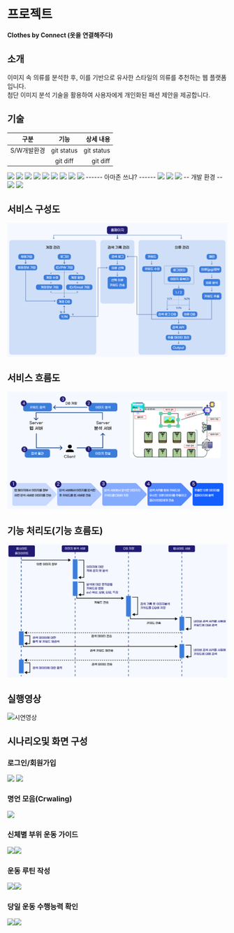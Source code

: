# 프로젝트
 **Clothes by Connect (옷을 연결해주다)**

## 소개
이미지 속 의류를 분석한 후, 이를 기반으로 유사한 스타일의 의류를 추천하는 웹 플랫폼입니다.   
      첨단 이미지 분석 기술을 활용하여 사용자에게 개인화된 패션 제안을 제공합니다.

## 기술
| 구분 | 기능 | 상세 내용 |
| :---:         |     :---:      |          ---: |
| S/W개발환경   | git status     | git status    |
|              | git diff       | git diff      |
![](https://img.shields.io/badge/Python-3776AB?style=for-the-badge&logo=python&logoColor=white)
![](https://img.shields.io/badge/HTML-239120?style=for-the-badge&logo=html5&logoColor=white)
![](https://img.shields.io/badge/CSS-239120?&style=for-the-badge&logo=css3&logoColor=white)
![](https://img.shields.io/badge/JavaScript-F7DF1E?style=for-the-badge&logo=JavaScript&logoColor=white)
![](https://img.shields.io/badge/Node.js-43853D?style=for-the-badge&logo=node.js&logoColor=white)
![](https://img.shields.io/badge/JSS-F7DF1E?style=for-the-badge&logo=JSS&logoColor=white)
![](https://img.shields.io/badge/Express.js-404D59?style=for-the-badge
)
![](https://img.shields.io/badge/Vue.js-35495E?style=for-the-badge&logo=vue.js&logoColor=4FC08D)
![](https://img.shields.io/badge/PostgreSQL-316192?style=for-the-badge&logo=postgresql&logoColor=white)
------ 아마존 쓰냐? ------
![](https://img.shields.io/badge/Amazon_AWS-232F3E?style=for-the-badge&logo=amazon-aws&logoColor=white)
![](https://img.shields.io/badge/TensorFlow-FF6F00?style=for-the-badge&logo=tensorflow&logoColor=white)
![](https://img.shields.io/badge/Colab-F9AB00?style=for-the-badge&logo=googlecolab&color=525252)
-- 개발 환경 --
![](https://img.shields.io/badge/Visual_Studio_Code-0078D4?style=for-the-badge&logo=visual%20studio%20code&logoColor=white)
![](	https://img.shields.io/badge/GIT-E44C30?style=for-the-badge&logo=git&logoColor=white)

## 서비스 구성도
 ![](/README_img/구성도.png)

## 서비스 흐름도
 ![](/README_img/흐름도.png)

## 기능 처리도(기능 흐름도)
 ![](/README_img/처리도.png)

## 실행영상
![시연영상](https://github.com/user-attachments/assets/e3b747ac-eb80-4c14-afee-9ce47642daa6)

## 시나리오및 화면 구성
### 로그인/회원가입
![](README_image/로그인.png) ![](README_image/로그인화면.png)

### 명언 모음(Crwaling)
![](/README_image/크롤링화면.png)

### 신체별 부위 운동 가이드
![](/README_image/신체부위별운동.png)![](/README_image/API화면.png)

### 운동 루틴 작성
![](/README_image/루틴작성.png)![](/README_image/운동루틴화면.png)

### 당일 운동 수행능력 확인
![](/README_image/운동수행확인.png)![](/README_image/IOT화면.png)
